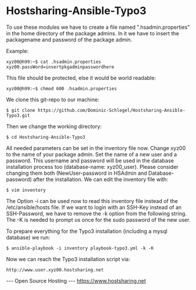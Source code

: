 Hostsharing-Ansible-Typo3
=========================
To use these modules we have to create a file named ".hsadmin.properties" in the home directory of the package admins. In it we have to insert the packagename and password of the package admin. 

Example:

    xyz00@h99:~$ cat .hsadmin.properties 
    xyz00.passWord=insertpkgadminpasswordhere

This file should be protected, else it would be world readable:

    xyz00@h99:~$ chmod 600 .hsadmin.properties

We clone this git-repo to our machine:

    $ git clone https://github.com/Dominic-Schlegel/Hostsharing-Ansible-Typo3.git

Then we change the working directory:

    $ cd Hostsharing-Ansible-Typo3

All needed parameters can be set in the inventory file now. Change xyz00 to the name of your package admin. Set the name of a new user and a password. This username and password will be used in the database installation process too (database-name: xyz00_user). Please consider changing them both (NewUser-password in HSAdmin and Database-password) after the installation. We can edit the inventory file with:

    $ vim inventory

The Option -i can be used now to read this inventory file instead of the /etc/ansible/hosts file. If we want to login with an SSH-Key instead of an SSH-Password, we have to remove the -k option from the following string. The -K is needed to prompt us once for the sudo password of the new user.

To prepare everything for the Typo3 installation (including a mysql database) we run:

    $ ansible-playbook -i inventory playbook-typo3.yml -k -K

Now we can reach the Typo3 installation script via:

    http://www.user.xyz00.hostsharing.net

--- Open Source Hosting ---
 https://www.hostsharing.net
